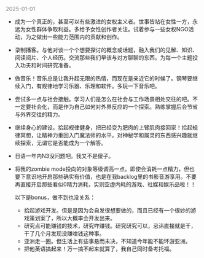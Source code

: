 
<span style="color: gray;">2025-01-01</span>

- 成为一个真正的，甚至可以有些激进的女权主义者。世事皆站在女性一方，永远为女性群体争取利益。多给予女性创作者关注。试着参与一些女权NGO活动，为之做出一些能力范围内的贡献和创作。
- 录制播客。与他对谈一个个想要探讨的概念或话题，融入我们的见解、知识、阅读阅片、个人经历。交流那些我们早该与对方聊聊的东西。为每一个主题投入功夫和时间研究准备。
- 做音乐！音乐总是让我升起无限的热情，而现在是亲近它的时候了。钢琴要继续入门，有规律地学习乐器、乐理和软件。多玩一下音乐吧。
- 尝试多一点与社会接触。学习人们是怎么在社会与工作场景相处交往的吧。不一定要社会化，而是作为自己如何对外界反应的一个探索。熟练掌握后会节省与外界交往的精力。
- 继续身心的建设。拾起规律健身，把已经变为肥肉的上臂肌肉接回家！拾起规律冥想，让精神力重回入门魔法师的水平。对神秘学和属灵的东西感兴趣就继续探索，无谓它是否能成为一个解答。
- 日语一年内N3没问题吧。我又不是傻子。
- 将我的zombie mode投向的对象等级调高一点。即使会消耗一点精力，但也要下意识地开启那些确实有价值，也是在我backlog里的书影音游享用。不要再直接开启那些看似0精力消耗，实则空虚内耗的游戏、社媒和娱乐品啦！！ 

	以下是bonus，做不到也没关系：
	- 拾起游戏开发。但是是因为会自发很想要做的，而且已经有一个很妙的游戏策划案了，所以大概率会开发出来。
	- 研究点可能赚钱的技术，研究咋赚钱。研究研究可以，忌讳直接就是干，干了几个月发现没赚啥钱这种事。
	- 亚洲走一圈。但生活上有些事悬而未决，不知道今年能不能环游亚洲。
	- 把他英语搞起来！万一搞不起来就算了，我自己同时备考托福。

